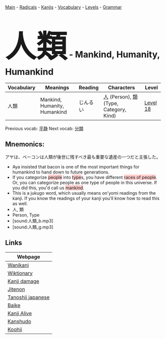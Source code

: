 <style> bigfont {font-size: 100px}</style>
[Main](../README.md) -
[Radicals](../radicals.md) -
[Kanjis](../kanjis.md) -
[Vocabulary](../vocabulary.md) -
[Levels](../levels.md) -
[Grammar](../grammar.md)
# <bigfont> 人類</bigfont> - Mankind, Humanity, Humankind 

| Vocabulary | Meanings | Reading | Characters | Level |
| --- | --- | --- | --- | --- |
| 人類 | Mankind, Humanity, Humankind | じんるい |  [人](../kanjis/人.md) (Person), [類](../kanjis/類.md) (Type, Category, Kind) | [Level 18](../levels/wk_level18.md) |

Previous vocab: [平静](平静.md) Next vocab: [分類](分類.md) 

## Mnemonics:
アヤは、ベーコンは人類が後世に残すべき最も重要な遺産の一つだと主張した。
* Aya insisted that bacon is one of the most important things for humankind to hand down to future generations.
* If you categorize <span style="background-color:#ffcccb"> people</span> into <span style="background-color:#ffcccb"> type</span>s, you have different <span style="background-color:#ffcccb"> races of people</span>. Or, you can categorize people as one type of people in this universe. If you did this, you'd call us <span style="background-color:#ffcccb"> mankind</span>.
* This is a jukugo word, which usually means on'yomi readings from the kanji. If you know the readings of your kanji you'll know how to read this as well.
* 人, 類
* Person, Type
* [sound:人類_b.mp3]
* [sound:人類_g.mp3]


## Links 

| Webpage |
| --- |
| [Wanikani          ](https://www.wanikani.com/kanji/人類) |
| [Wiktionary        ](https://en.wiktionary.org/wiki/人類) |
| [Kanji damage      ](http://www.kanjidamage.com/kanji/search?utf8=✓&q=人類) |
| [Jitenon           ](https://jitenon.com/kanji/人類) |
| [Tanoshii japanese ](https://www.tanoshiijapanese.com/dictionary/kanji.cfm?k=人類) |
| [Baike             ](https://baike.baidu.com/item/人類) |
| [Kanji Alive       ](https://app.kanjialive.com/人類) |
| [Kanshudo          ](https://www.kanshudo.com/searchmn?q=人類) |
| [Koohii            ](https://kanji.koohii.com/study/kanji/人類) |
